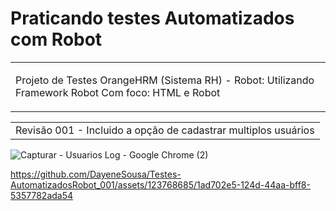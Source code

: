 ﻿# Praticando testes Automatizados com Robot

<table>
<tr>
<td>
	
  Projeto de Testes OrangeHRM (Sistema RH) - Robot: Utilizando Framework Robot 
		Com foco: HTML e Robot
	 

</td>
</tr>
</table>

<table>
<tr>
<td>
Revisão 001 - Incluido a opção de cadastrar multiplos usuários 

</td>
</tr>
</table>

![Capturar - Usuarios Log - Google Chrome (2)](https://github.com/DayeneSousa/Testes-AutomatizadosRobot_001/assets/123768685/2957b05a-e15f-4bcb-86f3-4f492d4f022f)



https://github.com/DayeneSousa/Testes-AutomatizadosRobot_001/assets/123768685/1ad702e5-124d-44aa-bff8-5357782ada54

